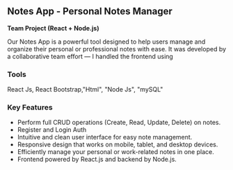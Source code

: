 <h2>Notes App - Personal Notes Manager</h2>
<p><strong>Team Project (React + Node.js)</strong></p>
<p>Our Notes App is a powerful tool designed to help users manage and organize their personal or professional notes with ease. It was developed by a collaborative team effort — I handled the frontend using

<h3>Tools</h3>
<p>React Js, React Bootstrap,"Html", "Node Js", "mySQL" </p>

<h3>Key Features</h3>
<ul>
  <li>Perform full CRUD operations (Create, Read, Update, Delete) on notes.</li>
  <li>Register and Login Auth</li>
  <li>Intuitive and clean user interface for easy note management.</li>
  <li>Responsive design that works on mobile, tablet, and desktop devices.</li>
  <li>Efficiently manage your personal or work-related notes in one place.</li>
  <li>Frontend powered by React.js and backend by Node.js.</li>
</ul>

